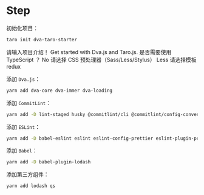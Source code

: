 # Step

初始化项目：

```bash
taro init dva-taro-starter
```

请输入项目介绍！ Get started with Dva.js and Taro.js.
是否需要使用 TypeScript ？ No
请选择 CSS 预处理器（Sass/Less/Stylus） Less
请选择模板 redux

添加 `Dva.js`：

```bash
yarn add dva-core dva-immer dva-loading
```

添加 `CommitLint`：

```bash
yarn add -D lint-staged husky @commitlint/cli @commitlint/config-conventional
```

添加 `ESLint`：

```bash
yarn add -D babel-eslint eslint eslint-config-prettier eslint-plugin-prettier eslint-config-alloy eslint-plugin-react eslint-plugin-react-hooks prettier
```

添加 `Babel`：

```bash
yarn add -D babel-plugin-lodash
```

添加第三方组件：

```bash
yarn add lodash qs
```
